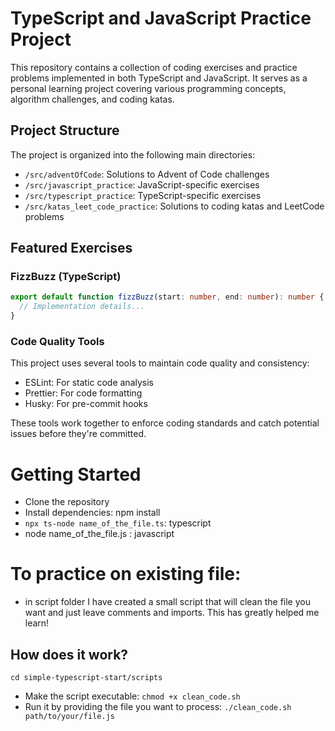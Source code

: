 # TypeScript and JavaScript Practice Project

This repository contains a collection of coding exercises and practice problems implemented in both TypeScript and JavaScript. It serves as a personal learning project covering various programming concepts, algorithm challenges, and coding katas.

## Project Structure

The project is organized into the following main directories:

- `/src/adventOfCode`: Solutions to Advent of Code challenges
- `/src/javascript_practice`: JavaScript-specific exercises
- `/src/typescript_practice`: TypeScript-specific exercises
- `/src/katas_leet_code_practice`: Solutions to coding katas and LeetCode problems

## Featured Exercises

### FizzBuzz (TypeScript)

```typescript
export default function fizzBuzz(start: number, end: number): number {
  // Implementation details...
}
```

### Code Quality Tools

This project uses several tools to maintain code quality and consistency:

- ESLint: For static code analysis
- Prettier: For code formatting
- Husky: For pre-commit hooks

These tools work together to enforce coding standards and catch potential issues before they're committed.

# Getting Started

- Clone the repository
- Install dependencies: npm install
- `npx ts-node name_of_the_file.ts`: typescript
- node name_of_the_file.js : javascript

# To practice on existing file:

- in script folder I have created a small script that will clean the file you want and just leave comments and imports. This has greatly helped me learn!

## How does it work?

`cd simple-typescript-start/scripts`

- Make the script executable:
  `chmod +x clean_code.sh`
- Run it by providing the file you want to process:
  `./clean_code.sh path/to/your/file.js`
